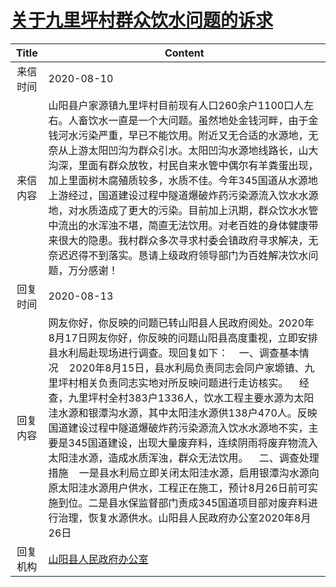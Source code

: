 # [关于九里坪村群众饮水问题的诉求](http://www.shangluo.gov.cn/zmhd/ldxxxx.jsp?urltype=leadermail.LeaderMailContentUrl&wbtreeid=1112&leadermailid=6297)

| Title |                                                                                                                                                                                                        Content                                                                                                                                                                                                         |
|:-----:|------------------------------------------------------------------------------------------------------------------------------------------------------------------------------------------------------------------------------------------------------------------------------------------------------------------------------------------------------------------------------------------------------------------------|
| 来信时间  | 2020-08-10                                                                                                                                                                                                                                                                                                                                                                                                             |
| 来信内容  | 山阳县户家源镇九里坪村目前现有人口260余户1100口人左右。人畜饮水一直是一个大问题。虽然地处金钱河畔，由于金钱河水污染严重，早已不能饮用。附近又无合适的水源地，无奈从上游太阳凹沟为群众引水。太阳凹沟水源地线路长，山大沟深，里面有群众放牧，村民自来水管中偶尔有羊粪蛋出现，加上里面树木腐殖质较多，水质不佳。今年345国道从水源地上游经过，国道建设过程中隧道爆破炸药污染源流入饮水水源地，对水质造成了更大的污染。目前加上汛期，群众饮水水管中流出的水浑浊不堪，简直无法饮用。对老百姓的身体健康带来很大的隐患。我村群众多次寻求村委会镇政府寻求解决，无奈迟迟得不到落实。恳请上级政府领导部门为百姓解决饮水问题，万分感谢！                                                                                                    |
| 回复时间  | 2020-08-13                                                                                                                                                                                                                                                                                                                                                                                                             |
| 回复内容  | 网友你好，你反映的问题已转山阳县人民政府阅处。2020年8月17日网友你好，你反映的问题山阳县高度重视，立即安排县水利局赴现场进行调查。现回复如下：    一、调查基本情况    2020年8月15日，县水利局负责同志会同户家塬镇、九里坪村相关负责同志实地对所反映问题进行走访核实。    经查，九里坪村全村383户1336人，饮水工程主要水源为太阳洼水源和银潭沟水源，其中太阳洼水源供138户470人。反映国道建设过程中隧道爆破炸药污染源流入饮水水源地不实，主要是345国道建设，出现大量废弃料，连续阴雨将废弃物流入太阳洼水源，造成水质浑浊，群众无法饮用。    二、调查处理措施    一是县水利局立即关闭太阳洼水源，启用银潭沟水源向原太阳洼水源用户供水，工程正在施工，预计8月26日前可实施到位。二是县水保监督部门责成345国道项目部对废弃料进行治理，恢复水源供水。山阳县人民政府办公室2020年8月26日 |
| 回复机构  | [山阳县人民政府办公室](../../category/agencies/山阳县人民政府办公室.md)                                                                                                                                                                                                                                                                                                                                                                    |